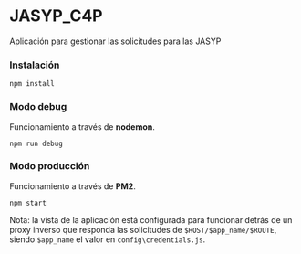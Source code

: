 # JASYP_C4P
Aplicación para gestionar las solicitudes para las JASYP

### Instalación

```
npm install
```

### Modo debug

Funcionamiento a través de **nodemon**.

```
npm run debug
```

### Modo producción

Funcionamiento a través de **PM2**.

```
npm start
```

Nota: la vista de la aplicación está configurada para funcionar detrás de un proxy inverso que responda las solicitudes de `$HOST/$app_name/$ROUTE`, siendo `$app_name` el valor en `config\credentials.js`.
